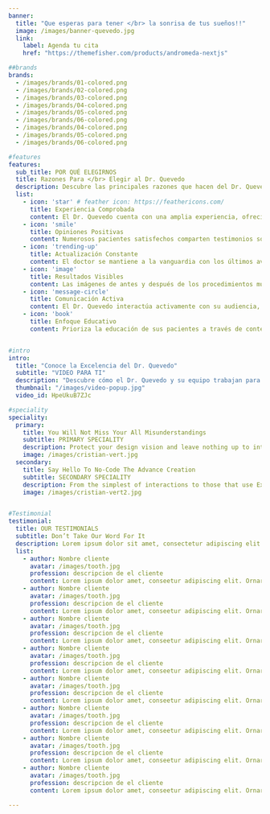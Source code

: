 ```yaml
---
banner:
  title: "Que esperas para tener </br> la sonrisa de tus sueños!!"
  image: /images/banner-quevedo.jpg
  link:
    label: Agenda tu cita
    href: "https://themefisher.com/products/andromeda-nextjs"

##brands
brands:
  - /images/brands/01-colored.png
  - /images/brands/02-colored.png
  - /images/brands/03-colored.png
  - /images/brands/04-colored.png
  - /images/brands/05-colored.png
  - /images/brands/06-colored.png
  - /images/brands/04-colored.png
  - /images/brands/05-colored.png
  - /images/brands/06-colored.png

#features
features:
  sub_title: POR QUÉ ELEGIRNOS
  title: Razones Para </br> Elegir al Dr. Quevedo
  description: Descubre las principales razones que hacen del Dr. Quevedo una opción destacada. Excelencia, confianza y satisfacción de los pacientes lo definen.
  list:
    - icon: 'star' # feather icon: https://feathericons.com/
      title: Experiencia Comprobada
      content: El Dr. Quevedo cuenta con una amplia experiencia, ofreciendo resultados de alta calidad que generan confianza .
    - icon: 'smile'
      title: Opiniones Positivas
      content: Numerosos pacientes satisfechos comparten testimonios sobresalientes, destacando el cuidado y profesionalismo que recibieron.
    - icon: 'trending-up'
      title: Actualización Constante
      content: El doctor se mantiene a la vanguardia con los últimos avances en su campo, garantizando el mejor cuidado e innovación.
    - icon: 'image'
      title: Resultados Visibles
      content: Las imágenes de antes y después de los procedimientos muestran resultados exitosos y reflejan la habilidad del doctor.
    - icon: 'message-circle'
      title: Comunicación Activa
      content: El Dr. Quevedo interactúa activamente con su audiencia, respondiendo dudas y compartiendo información valiosa sobre salud.
    - icon: 'book'
      title: Enfoque Educativo
      content: Prioriza la educación de sus pacientes a través de contenido informativo, empoderándolos para tomar mejores decisiones de salud.


#intro
intro:
  title: "Conoce la Excelencia del Dr. Quevedo"
  subtitle: "VIDEO PARA TI"
  description: "Descubre cómo el Dr. Quevedo y su equipo trabajan para brindarte los mejores resultados en cuidado dental."
  thumbnail: "/images/video-popup.jpg"
  video_id: HpeUkuB7ZJc

#speciality
speciality:
  primary:
    title: You Will Not Miss Your All Misunderstandings
    subtitle: PRIMARY SPECIALITY
    description: Protect your design vision and leave nothing up to interpretation with interaction recipes. Quickly share and access all your team members interactions by using libraries, ensuring consistency throughout the.
    image: /images/cristian-vert.jpg
  secondary:
    title: Say Hello To No-Code The Advance Creation
    subtitle: SECONDARY SPECIALITY
    description: From the simplest of interactions to those that use Excel-gradeing formulas, ProtoPie can handle them all. Make mind-blowing of New interactions everyday without ever having to write any new code.
    image: /images/cristian-vert2.jpg


#Testimonial
testimonial:
  title: OUR TESTIMONIALS
  subtitle: Don’t Take Our Word For It
  description: Lorem ipsum dolor sit amet, consectetur adipiscing elit. Morbi egestas </br> Werat viverra id et aliquet. vulputate egestas sollicitudin.
  list:
    - author: Nombre cliente
      avatar: /images/tooth.jpg
      profession: descripcion de el cliente
      content: Lorem ipsum dolor amet, conseetur adipiscing elit. Ornare quam porta arcu congue felis volutpat. Vitae lectudbfs pellentesque vitae dolor
    - author: Nombre cliente
      avatar: /images/tooth.jpg
      profession: descripcion de el cliente
      content: Lorem ipsum dolor amet, conseetur adipiscing elit. Ornare quam porta arcu congue felis volutpat. Vitae lectudbfs pellentesque vitae dolor
    - author: Nombre cliente
      avatar: /images/tooth.jpg
      profession: descripcion de el cliente
      content: Lorem ipsum dolor amet, conseetur adipiscing elit. Ornare quam porta arcu congue felis volutpat. Vitae lectudbfs pellentesque vitae dolor
    - author: Nombre cliente
      avatar: /images/tooth.jpg
      profession: descripcion de el cliente
      content: Lorem ipsum dolor amet, conseetur adipiscing elit. Ornare quam porta arcu congue felis volutpat. Vitae lectudbfs pellentesque vitae dolor
    - author: Nombre cliente
      avatar: /images/tooth.jpg
      profession: descripcion de el cliente
      content: Lorem ipsum dolor amet, conseetur adipiscing elit. Ornare quam porta arcu congue felis volutpat. Vitae lectudbfs pellentesque vitae dolor
    - author: Nombre cliente
      avatar: /images/tooth.jpg
      profession: descripcion de el cliente
      content: Lorem ipsum dolor amet, conseetur adipiscing elit. Ornare quam porta arcu congue felis volutpat. Vitae lectudbfs pellentesque vitae dolor
    - author: Nombre cliente
      avatar: /images/tooth.jpg
      profession: descripcion de el cliente
      content: Lorem ipsum dolor amet, conseetur adipiscing elit. Ornare quam porta arcu congue felis volutpat. Vitae lectudbfs pellentesque vitae dolor
    - author: Nombre cliente
      avatar: /images/tooth.jpg
      profession: descripcion de el cliente
      content: Lorem ipsum dolor amet, conseetur adipiscing elit. Ornare quam porta arcu congue felis volutpat. Vitae lectudbfs pellentesque vitae dolor

---
```

